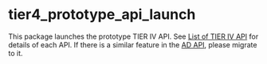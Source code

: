 # tier4_prototype_api_launch

This package launches the prototype TIER IV API. See [List of TIER IV API](https://tier4.github.io/autoware-documentation/tier4-main/design/autoware-interfaces/prototyping/) for details of each API.
If there is a similar feature in the [AD API](https://autowarefoundation.github.io/autoware-documentation/main/design/autoware-interfaces/ad-api/), please migrate to it.
